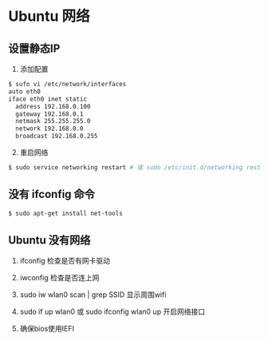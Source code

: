 # Ubuntu 网络

## 设置静态IP

1. 添加配置

```bash
$ sufo vi /etc/network/interfaces
auto eth0
iface eth0 inet static
  address 192.168.0.100
  gateway 192.168.0.1
  netmask 255.255.255.0
  network 192.168.0.0
  broadcast 192.168.0.255
```
2. 重启网络

```bash
$ sudo service networking restart # 或 sudo /etc/init.d/networking restart
```

## 没有 ifconfig 命令
```bash
$ sudo apt-get install net-tools
```

## Ubuntu 没有网络
  1. ifconfig 检查是否有网卡驱动

  2. iwconfig 检查是否连上网

  3. sudo iw wlan0 scan | grep SSID 显示周围wifi

  4. sudo if up wlan0 或 sudo ifconfig wlan0 up 开启网络接口

  5. 确保bios使用IEFI
